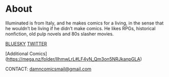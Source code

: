 # About

Illuminated is from Italy, and he makes comics for a living, in the sense that he wouldn’t be living if he didn’t make comics. He likes RPGs, historical nonfiction, old pulp novels and 80s slasher movies.

[BLUESKY](https://bsky.app/profile/illuminatedcomics.bsky.social)
[TWITTER](https://twitter.com/illuminacomics)

[Additional Comics] (https://mega.nz/folder/IlhmwLrL#LF4yN_Qm3on5NRJkanpGLA)

CONTACT:
damncomicsmail@gmail.com